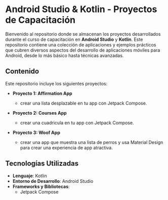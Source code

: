 # Android Studio & Kotlin - Proyectos de Capacitación

Bienvenido al repositorio donde se almacenan los proyectos desarrollados durante el curso de capacitación en **Android Studio** y **Kotlin**. Este repositorio contiene una colección de aplicaciones y ejemplos prácticos que cubren diversos aspectos del desarrollo de aplicaciones móviles para Android, desde lo más básico hasta técnicas avanzadas.

## Contenido

Este repositorio incluye los siguientes proyectos:

- **Proyecto 1: Affirmation App**
  - crear una lista desplazable en tu app con Jetpack Compose.

- **Proyecto 2: Courses App**
  - crear una cuadricula en tu app con Jetpack Compose.

- **Proyecto 3: Woof App**
  - crear una app que muestra una lista de perros y usa Material Design para crear una experiencia de app atractiva.

## Tecnologías Utilizadas

- **Lenguaje**: Kotlin
- **Entorno de Desarrollo**: Android Studio
- **Frameworks y Bibliotecas**:
  - Jetpack Compose
  

